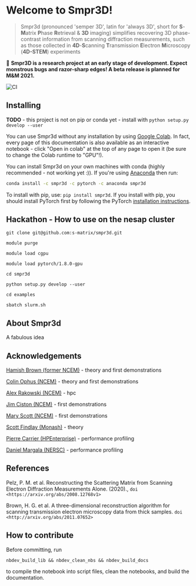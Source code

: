 # Welcome to Smpr3D!
> Smpr3d (pronounced 'semper 3D', latin for 'always 3D', short for **S**-**M**atrix **P**hase **R**etrieval & **3D** imaging) simplifies recovering 3D phase-contrast information from scanning diffraction measurements, such as those collected in **4D**-**S**canning **T**ransmission **E**lectron **M**icroscopy (**4D-STEM**) experiments


🚨 **Smpr3D is a research project at an early stage of
development. Expect monstrous bugs and razor-sharp edges! A beta release is planned for M&M 2021.**

![CI](https://github.com/s-matrix/smpr3d/workflows/CI/badge.svg)

## Installing


**TODO** - this project is not on pip or conda yet - install with `python setup.py develop --user`

You can use Smpr3d without any installation by using [Google Colab](https://colab.research.google.com/). In fact, every page of this documentation is also available as an interactive notebook - click "Open in colab" at the top of any page to open it (be sure to change the Colab runtime to "GPU"!).

You can install Smpr3d on your own machines with conda (highly recommended - not working yet :)). If you're using [Anaconda](https://www.anaconda.com/products/individual) then run:
```bash
conda install -c smpr3d -c pytorch -c anaconda smpr3d 
```

To install with pip, use: `pip install smpr3d`. If you install with pip, you should install PyTorch first by following the PyTorch [installation instructions](https://pytorch.org/get-started/locally/).

## Hackathon - How to use on the nesap cluster 

`git clone git@github.com:s-matrix/smpr3d.git`

`module purge`

`module load cgpu`

`module load pytorch/1.8.0-gpu`

`cd smpr3d`

`python setup.py develop --user`

`cd examples`

`sbatch slurm.sh`

## About Smpr3d

A fabulous idea

## Acknowledgements

[Hamish Brown (former NCEM)](https://github.com/HamishGBrown) - theory and first demonstrations

[Colin Ophus (NCEM)](https://github.com/cophus) - theory and first demonstrations

[Alex Rakowski (NCEM)](https://github.com/alex-rakowski) - hpc

[Jim Ciston (NCEM)](https://foundry.lbl.gov/about/staff/jim-ciston/) - first demonstrations

[Mary Scott (NCEM)](https://github.com/orgs/ScottLabUCB/) - first demonstrations

[Scott Findlay (Monash)](https://research.monash.edu/en/persons/scott-findlay) - theory

[Pierre Carrier (HPEnterprise)](https://github.com/PierreCarrier) - performance profiling 

[Daniel Margala (NERSC)](https://github.com/dmargala) - performance profiling

## References

Pelz, P. M. et al. Reconstructing the Scattering Matrix from Scanning Electron Diffraction Measurements Alone. (2020)., `doi <https://arxiv.org/abs/2008.12768v1>`

Brown, H. G. et al. A three-dimensional reconstruction algorithm for scanning transmission electron microscopy data from thick samples. `doi <http://arxiv.org/abs/2011.07652>`

## How to contribute

Before committing, run

`nbdev_build_lib && nbdev_clean_nbs && nbdev_build_docs`

to compile the notebook into script files, clean the notebooks, and build the documentation.



